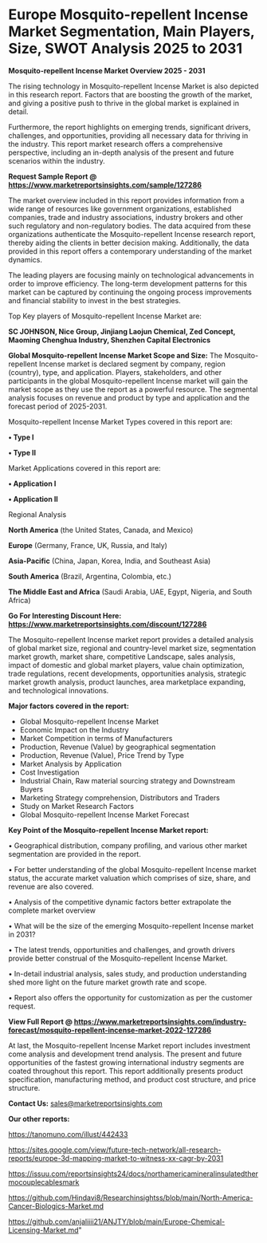 # Europe Mosquito-repellent Incense Market Segmentation, Main Players, Size, SWOT Analysis 2025 to 2031

<Strong> Mosquito-repellent Incense Market Overview 2025 - 2031</strong>

The rising technology in Mosquito-repellent Incense Market is also depicted in this research report. Factors that are boosting the growth of the market, and giving a positive push to thrive in the global market is explained in detail.

Furthermore, the report highlights on emerging trends, significant drivers, challenges, and opportunities, providing all necessary data for thriving in the industry. This report market research offers a comprehensive perspective, including an in-depth analysis of the present and future scenarios within the industry.

<strong>Request Sample Report @ <a href=https://www.marketreportsinsights.com/sample/127286>https://www.marketreportsinsights.com/sample/127286</a></strong>

The market overview included in this report provides information from a wide range of resources like government organizations, established companies, trade and industry associations, industry brokers and other such regulatory and non-regulatory bodies. The data acquired from these organizations authenticate the Mosquito-repellent Incense research report, thereby aiding the clients in better decision making. Additionally, the data provided in this report offers a contemporary understanding of the market dynamics.

The leading players are focusing mainly on technological advancements in order to improve efficiency. The long-term development patterns for this market can be captured by continuing the ongoing process improvements and financial stability to invest in the best strategies.

Top Key players of Mosquito-repellent Incense Market are:

<strong>SC JOHNSON, Nice Group, Jinjiang Laojun Chemical, Zed Concept, Maoming Chenghua Industry, Shenzhen Capital Electronics</strong>

<strong><b>Global Mosquito-repellent Incense Market Scope and Size:</b></strong>
The Mosquito-repellent Incense market is declared segment by company, region (country), type, and application. Players, stakeholders, and other participants in the global Mosquito-repellent Incense market will gain the market scope as they use the report as a powerful resource. The segmental analysis focuses on revenue and product by type and application and the forecast period of 2025-2031.

Mosquito-repellent Incense Market Types covered in this report are:

<strong>• Type I

• Type II</strong>

Market Applications covered in this report are:

<strong>• Application I

• Application II</strong> 

Regional Analysis

<strong>North America</strong> (the United States, Canada, and Mexico)

<strong>Europe</strong> (Germany, France, UK, Russia, and Italy)

<strong>Asia-Pacific</strong> (China, Japan, Korea, India, and Southeast Asia)

<strong>South America</strong> (Brazil, Argentina, Colombia, etc.)

<strong>The Middle East and Africa</strong> (Saudi Arabia, UAE, Egypt, Nigeria, and South Africa)

<strong>Go For Interesting Discount Here: <a href=https://www.marketreportsinsights.com/discount/127286>https://www.marketreportsinsights.com/discount/127286</a></strong>

The Mosquito-repellent Incense market report provides a detailed analysis of global market size, regional and country-level market size, segmentation market growth, market share, competitive Landscape, sales analysis, impact of domestic and global market players, value chain optimization, trade regulations, recent developments, opportunities analysis, strategic market growth analysis, product launches, area marketplace expanding, and technological innovations.

<strong><b>Major factors covered in the report:</b></strong>
<ul>
  <li>Global Mosquito-repellent Incense Market </li>
  <li>Economic Impact on the Industry</li>
  <li>Market Competition in terms of Manufacturers</li>
  <li>Production, Revenue (Value) by geographical segmentation</li>
  <li>Production, Revenue (Value), Price Trend by Type</li>
  <li>Market Analysis by Application</li>
  <li>Cost Investigation</li>
  <li>Industrial Chain, Raw material sourcing strategy and Downstream Buyers</li>
  <li>Marketing Strategy comprehension, Distributors and Traders</li>
  <li>Study on Market Research Factors</li>
  <li>Global Mosquito-repellent Incense Market Forecast</li>
</ul>

<strong><b>Key Point of the Mosquito-repellent Incense Market report:</b></strong>

• Geographical distribution, company profiling, and various other market segmentation are provided in the report.

• For better understanding of the global Mosquito-repellent Incense market status, the accurate market valuation which comprises of size, share, and revenue are also covered.

• Analysis of the competitive dynamic factors better extrapolate the complete market overview

• What will be the size of the emerging Mosquito-repellent Incense market in 2031?

• The latest trends, opportunities and challenges, and growth drivers provide better construal of the Mosquito-repellent Incense Market.

• In-detail industrial analysis, sales study, and production understanding shed more light on the future market growth rate and scope.

• Report also offers the opportunity for customization as per the customer request.

<strong><b>View Full Report @ <a href=https://www.marketreportsinsights.com/industry-forecast/mosquito-repellent-incense-market-2022-127286>https://www.marketreportsinsights.com/industry-forecast/mosquito-repellent-incense-market-2022-127286</a></b></strong>


At last, the Mosquito-repellent Incense Market report includes investment come analysis and development trend analysis. The present and future opportunities of the fastest growing international industry segments are coated throughout this report. This report additionally presents product specification, manufacturing method, and product cost structure, and price structure.

<strong>Contact Us:</strong>
sales@marketreportsinsights.com

<strong>Our other reports:</strong>

<a href=https://tanomuno.com/illust/442433>https://tanomuno.com/illust/442433</a>

<a href=https://sites.google.com/view/future-tech-network/all-research-reports/europe-3d-mapping-market-to-witness-xx-cagr-by-2031>https://sites.google.com/view/future-tech-network/all-research-reports/europe-3d-mapping-market-to-witness-xx-cagr-by-2031</a>

<a href=https://issuu.com/reportsinsights24/docs/northamericamineralinsulatedthermocouplecablesmark>https://issuu.com/reportsinsights24/docs/northamericamineralinsulatedthermocouplecablesmark</a>

<a href=https://github.com/Hindavi8/Researchinsightss/blob/main/North-America-Cancer-Biologics-Market.md>https://github.com/Hindavi8/Researchinsightss/blob/main/North-America-Cancer-Biologics-Market.md</a>

<a href=https://github.com/anjaliiii21/ANJTY/blob/main/Europe-Chemical-Licensing-Market.md>https://github.com/anjaliiii21/ANJTY/blob/main/Europe-Chemical-Licensing-Market.md</a>"
